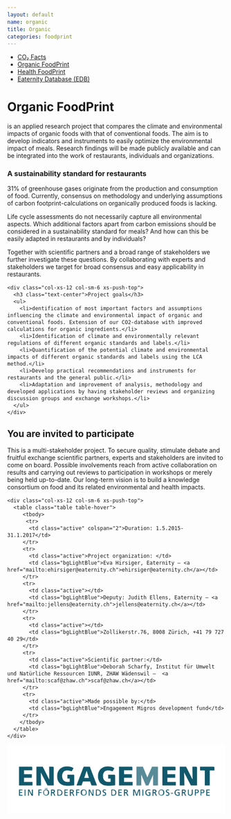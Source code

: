 ```yaml
---
layout: default
name: organic
title: Organic
categories: foodprint
---
```


<div class="container hidden-xs">
	<div class="row">
		<div class="col-xs-12 text-center">
			<ul class="subNavigation">
				<a href="/foodprint"><li>CO₂ Facts</li></a>
				<a href="/foodprint/organic"><li class="current">Organic FoodPrint</li></a>
	      <a href="/foodprint/health"><li>Health FoodPrint</li></a>
				<a href="/foodprint/database"><li>Eaternity Database (EDB)</li></a>
			</ul>
		</div>
	</div>
</div>

<div class="container">
  <div class="row push-top small-push-bottom">
    <div class="col-xs-12 text-center">
      <h1>Organic FoodPrint</h1>
    </div>
  </div>

  <div class="row push-bottom">
    <div class="col-xs-12 col-sm-offset-1 col-sm-10 text-center">
      <p>is an applied research project that compares the climate and environmental impacts of organic foods with that of conventional foods. The aim is to develop indicators and instruments to easily optimize the environmental impact of meals. Research findings will be made publicly available and can be integrated into the work of restaurants, individuals and organizations.</p>
    </div>
  </div>

  <div class="row push-bottom">
    <div class="col-xs-12 col-sm-6">
      <h3 class="text-center">A sustainability standard for restaurants</h3>
      <p>31% of greenhouse gases originate from the production and consumption of food. Currently, consensus on methodology and underlying assumptions of carbon footprint-calculations on organically produced foods is lacking.</p>
      <p>Life cycle assessments do not necessarily capture all environmental aspects. Which additional factors apart from carbon emissions should be considered in a sustainability standard for meals? And how can this be easily adapted in restaurants and by individuals?</p>
      <p>Together with scientific partners and a broad range of stakeholders we further investigate these questions. By collaborating with experts and stakeholders we target for broad consensus and easy applicability in restaurants.</p>
    </div>

    <div class="col-xs-12 col-sm-6 xs-push-top">
      <h3 class="text-center">Project goals</h3>
      <ul>
        <li>dentification of most important factors and assumptions influencing the climate and environmental impact of organic and conventional foods. Extension of our CO2-database with improved calculations for organic ingredients.</li>
        <li>Identification of climate and environmentally relevant regulations of different organic standards and labels.</li>
        <li>Quantification of the potential climate and environmental impacts of different organic standards and labels using the LCA method.</li>
        <li>Develop practical recommendations and instruments for restaurants and the general public.</li>
        <li>Adaptation and improvement of analysis, methodology and developed applications by having stakeholder reviews and organizing discussion groups and exchange workshops.</li>
      </ul>
    </div>
  </div>
</div> 
  
  <div class="window" style="background-image: url('/img/foodprint/Sonnenaufgang-3.jpg');background-size: 100%;background-position: left top;"></div>

<div class="container">
  <div class="row small-push-bottom push-top">
    <div class="col-xs-12 col-sm-6">
      <h2>You are invited to participate</h2>
      <p>This is a multi-stakeholder project. To secure quality, stimulate debate and fruitful exchange scientific partners, experts and stakeholders are invited to come on board. Possible involvements reach from active collaboration on results and carrying out reviews to participation in workshops or merely being held up-to-date. Our long-term vision is to build a knowledge consortium on food and its related environmental and health impacts.</p>
    </div>

    <div class="col-xs-12 col-sm-6 xs-push-top">
      <table class="table table-hover">
         <tbody>
          <tr>
           <td class="active" colspan="2">Duration: 1.5.2015-31.1.2017</td>
         </tr>
         <tr>
           <td class="active">Project organization: </td>
           <td class="bgLightBlue">Eva Hirsiger, Eaternity – <a href="mailto:ehirsiger@eaternity.ch">ehirsiger@eaternity.ch</a></td>
         </tr>
         <tr>
           <td class="active"></td>
           <td class="bgLightBlue">Deputy: Judith Ellens, Eaternity – <a href="mailto:jellens@eaternity.ch">jellens@eaternity.ch</a></td>
         </tr>
         <tr>
           <td class="active"></td>
           <td class="bgLightBlue">Zollikerstr.76, 8008 Zürich, +41 79 727 40 29</td>
         </tr>
         <tr>
           <td class="active">Scientific partner:</td>
           <td class="bgLightBlue">Deborah Scharfy, Institut für Umwelt und Natürliche Ressourcen IUNR, ZHAW Wädenswil –  <a href="mailto:scaf@zhaw.ch">scaf@zhaw.ch</a></td>
         </tr>
         <tr>
           <td class="active">Made possible by:</td>
           <td class="bgLightBlue">Engagement Migros development fund</td>
         </tr>
        </tbody>
      </table>
    </div>
  </div>

  <div class="row push-bottom">
    <div class="col-xs-12 text-center">
      <img src="/img/organic-foodprint/logo-migrosengagement.svg">
    </div>
  </div>

</div>
